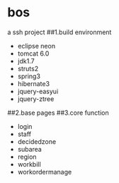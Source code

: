 # bos
a ssh project 
##1.build environment
- eclipse neon
- tomcat 6.0
- jdk1.7
- struts2
- spring3
- hibernate3
- jquery-easyui
- jquery-ztree

##2.base pages
##3.core function

- login
- staff
- decidedzone
- subarea
- region
- workbill
- workordermanage